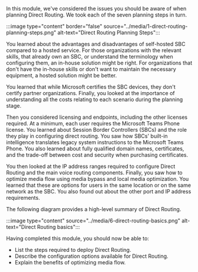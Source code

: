 In this module, we've considered the issues you should be aware of when planning Direct Routing. We took each of the seven planning steps in turn.

:::image type="content" border="false" source="../media/1-direct-routing-planning-steps.png" alt-text="Direct Routing Planning Steps":::

You learned about the advantages and disadvantages of self-hosted SBC compared to a hosted service. For those organizations with the relevant skills, that already own an SBC, or understand the terminology when configuring them, an in-house solution might be right. For organizations that don't have the in-house skills or don't want to maintain the necessary equipment, a hosted solution might be better.

You learned that while Microsoft certifies the SBC devices, they don't certify partner organizations. Finally, you looked at the importance of understanding all the costs relating to each scenario during the planning stage.

Then you considered licensing and endpoints, including the other licenses required. At a minimum, each user requires the Microsoft Teams Phone license.
You learned about Session Border Controllers (SBCs) and the role they play in configuring direct routing. You saw how SBCs' built-in intelligence translates legacy system instructions to the Microsoft Teams Phone. You also learned about fully qualified domain names, certificates, and the trade-off between cost and security when purchasing certificates.

You then looked at the IP address ranges required to configure Direct Routing and the main voice routing components.
Finally, you saw how to optimize media flow using media bypass and local media optimization. You learned that these are options for users in the same location or on the same network as the SBC. You also found out about the other port and IP address requirements.

The following diagram provides a high-level summary of Direct Routing.

:::image type="content" source="../media/6-direct-routing-basics.png" alt-text="Direct Routing basics":::

Having completed this module, you should now be able to:

- List the steps required to deploy Direct Routing.
- Describe the configuration options available for Direct Routing.
- Explain the benefits of optimizing media flow.
